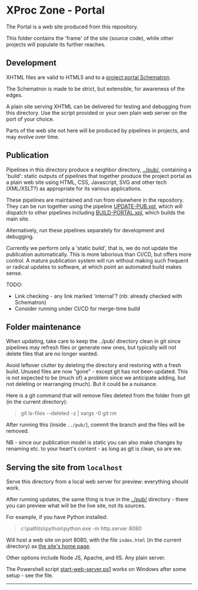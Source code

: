 # XProc Zone - Portal

The Portal is a web site produced from this repository.

This folder contains the 'frame' of the site (source code), while other projects will populate its further reaches.

## Development

XHTML files are valid to HTML5 and to a [project portal Schematron](src/zone-portal-html.sch).

The Schematron is made to be strict, but extensible, for awareness of the edges.

A plain site serving XHTML can be delivered for testing and debugging from this directory. Use the script provided or your own plain web server on the port of your choice.

Parts of the web site not here will be produced by pipelines in projects, and may evolve over time.

## Publication

Pipelines in this directory produce a neighbor directory, [../pub/](../pub/..), containing a 'build': static outputs of pipelines that together produce the project portal as a plain web site using HTML, CSS, Javascript, SVG and other tech (XML/XSLT?) as appropriate for its various applications.

These pipelines are maintained and run from elsewhere in the repository. They can be run together using the pipeline [UPDATE-PUB.xpl](UPDATE-PUB.xpl), which will dispatch to other pipelines including [BUILD-PORTAL.xpl](BUILD-PORTAL.xpl), which builds the main site.

Alternatively, run these pipelines separately for development and debugging.

Currently we perform only a 'static build', that is, we do not update the publication automatically. This is more laborious than CI/CD, but offers more control. A mature publication system will run without making such frequent or radical updates to software, at which point an automated build makes sense.

TODO:

- Link checking - any link marked 'internal'? (nb: already checked with Schematron)
- Consider running under CI/CD for merge-time build

## Folder maintenance

When updating, take care to keep the ../pub/ directory clean in git since pipelines may refresh files or generate new ones, but typically will not delete files that are no longer wanted.

Avoid leftover clutter by deleting the directory and restoring with a fresh build. Unused files are now "gone" - except git has not been updated. This is not expected to be (much of) a problem since we anticipate adding, but not deleting or rearranging (much). But it could be a nuisance.

Here is a git command that will remove files deleted from the folder from git (in the current directory):

> git ls-files --deleted -z | xargs -0 git rm

After running this (inside `../pub/`), commit the branch and the files will be removed.

NB - since our publication model is static you can also make changes by renaming etc. to your heart's content - as long as git is clean, so are we.

## Serving the site from `localhost`

Serve this directory from a local web server for preview: everything should work.

After running updates, the same thing is true in the [../pub/](../pub/) directory - there you can preview what will be the live site, not its sources.

For example, if you have Python installed:

> c:\path\to\python\python.exe -m http.server 8080

Will host a web site on port 8080, with the file `index.html` (in the current directory) as [the site's home page](http://localhost:8080).

Other options include Node JS, Apache, and IIS. Any plain server.

The Powershell script [start-web-server.ps1](start-web-server.ps1) works on Windows after some setup - see the file.

-----

